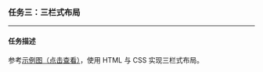 ### 任务三：三栏式布局
----
#### 任务描述

参考<a href="http://7xrp04.com1.z0.glb.clouddn.com/task_1_3_1.png">示例图（点击查看）</a>，使用 HTML 与 CSS 实现三栏式布局。
